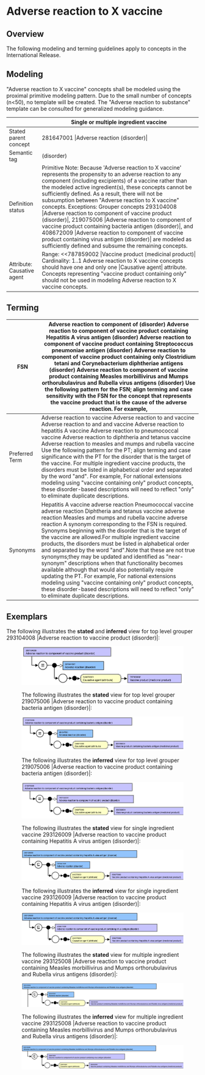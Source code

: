 # Adverse reaction to X vaccine

## Overview

The following modeling and terming guidelines apply to concepts in the International Release.

## Modeling

"Adverse reaction to X vaccine" concepts shall be modeled using the proximal primitive modeling pattern. Due to the small number of concepts (n<50), no template will be created. The "Adverse reaction to substance" template can be consulted for generalized modeling guidance.

|   | Single or multiple ingredient vaccine |
|---|---|
| Stated parent concept | 281647001 \|Adverse reaction (disorder)\| |
| Semantic tag | (disorder) |
| Definition status | Primitive Note: Because 'Adverse reaction to X vaccine' represents the propensity to an adverse reaction to any component (including excipients) of a vaccine rather than the modeled active ingredient(s), these concepts cannot be sufficiently defined. As a result, there will not be subsumption between "Adverse reaction to X vaccine" concepts. Exceptions: Grouper concepts 293104008 \|Adverse reaction to component of vaccine product (disorder)\|, 219075006 \|Adverse reaction to component of vaccine product containing bacteria antigen (disorder)\|, and 408672009 \|Adverse reaction to component of vaccine product containing virus antigen (disorder)\| are modeled as sufficiently defined and subsume the remaining concepts. |
| Attribute: Causative agent | Range: <<787859002 \|Vaccine product (medicinal product)\| Cardinality: 1..1 Adverse reaction to X vaccine concepts should have one and only one \|Causative agent\| attribute. Concepts representing "vaccine product containing only" should not be used in modeling Adverse reaction to X vaccine concepts. |

## Terming

| FSN | Adverse reaction to component of <Causative agent FSN> (disorder) Adverse reaction to component of vaccine product containing Hepatitis A virus antigen (disorder) Adverse reaction to component of vaccine product containing Streptococcus pneumoniae antigen (disorder) Adverse reaction to component of vaccine product containing only Clostridium tetani and Corynebacterium diphtheriae antigens (disorder) Adverse reaction to component of vaccine product containing Measles morbillivirus and Mumps orthorubulavirus and Rubella virus antigens (disorder) Use the following pattern for the FSN; align terming and case sensitivity with the FSN for the concept that represents the vaccine product that is the cause of the adverse reaction. For example, |
|---|---|
| Preferred Term | Adverse reaction to <disorder> vaccine Adverse reaction to <disorder> and <disorder> vaccine Adverse reaction to <disorder> and <disorder> and <disorder> vaccine Adverse reaction to hepatitis A vaccine Adverse reaction to pneumococcal vaccine Adverse reaction to diphtheria and tetanus vaccine Adverse reaction to measles and mumps and rubella vaccine Use the following pattern for the PT; align terming and case significance with the PT for the disorder that is the target of the vaccine. For multiple ingredient vaccine products, the disorders must be listed in alphabetical order and separated by the word "and". For example, For national extensions modeling using "vaccine containing only" product concepts, these disorder-based descriptions will need to reflect "only" to eliminate duplicate descriptions. |
| Synonyms | Hepatitis A vaccine adverse reaction Pneumococcal vaccine adverse reaction Diphtheria and tetanus vaccine adverse reaction Measles and mumps and rubella vaccine adverse reaction A synonym corresponding to the FSN is required. Synonyms beginning with the disorder that is the target of the vaccine are allowed.For multiple ingredient vaccine products, the disorders must be listed in alphabetical order and separated by the word "and".Note that these are not true synonyms;they may be updated and identified as "near-synonym" descriptions when that functionality becomes available although that would also potentially require updating the PT. For example, For national extensions modeling using "vaccine containing only" product concepts, these disorder-based descriptions will need to reflect "only" to eliminate duplicate descriptions. |

## Exemplars

The following illustrates the **stated** and **inferred** view for top level grouper 293104008 |Adverse reaction to vaccine product (disorder)|:

<figure><img src="images/174690457.png" alt="" title=""><figcaption><p>The following illustrates the <strong>stated</strong> view for top level grouper 219075006 |Adverse reaction to vaccine product containing bacteria antigen (disorder)|:</p></figcaption></figure>

<figure><img src="images/174690456.png" alt="" title=""><figcaption><p>The following illustrates the <strong>inferred</strong> view for top level grouper 219075006 |Adverse reaction to vaccine product containing bacteria antigen (disorder)|:</p></figcaption></figure>

<figure><img src="images/174690455.png" alt="" title=""><figcaption><p>The following illustrates the <strong>stated</strong> view for single ingredient vaccine 293126009 |Adverse reaction to vaccine product containing Hepatitis A virus antigen (disorder)|:</p></figcaption></figure>

<figure><img src="images/174690454.png" alt="" title=""><figcaption><p>The following illustrates the <strong>inferred</strong> view for single ingredient vaccine 293126009 |Adverse reaction to vaccine product containing Hepatitis A virus antigen (disorder)|:</p></figcaption></figure>

<figure><img src="images/174690453.png" alt="" title=""><figcaption><p>The following illustrates the <strong>stated</strong> view for multiple ingredient vaccine 293125008 |Adverse reaction to vaccine product containing Measles morbillivirus and Mumps orthorubulavirus and Rubella virus antigens (disorder)|:</p></figcaption></figure>

<figure><img src="images/174690452.png" alt="" title=""><figcaption><p>The following illustrates the <strong>inferred</strong> view for multiple ingredient vaccine 293125008 |Adverse reaction to vaccine product containing Measles morbillivirus and Mumps orthorubulavirus and Rubella virus antigens (disorder)|:</p></figcaption></figure>

<figure><img src="images/174690451.png" alt="" title=""></figure>
